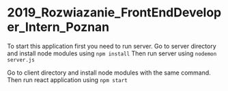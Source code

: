 # 2019_Rozwiazanie_FrontEndDeveloper_Intern_Poznan

To start this application first you need to run server.
Go to server directory and install node modules using `npm install`
Then run server using `nodemon server.js`

Go to client directory and install node modules with the same command.
Then run react application using `npm start`
